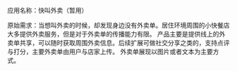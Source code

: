应用名称：快叫外卖（暂用）

原始需求：当想叫外卖的时候，却发现身边没有外卖单。居住环境周围的小快餐店大多提供外卖服务，但是对于外卖单的传播能力有限。
          产品主要是提供线上的外卖单共享，可以随时获取周围外卖信息。后续扩展可做社交分享之类的，支持点评与打分，主要外卖单由用户与店家上传。
          外卖单展现以图片或者文本为主要方式。

